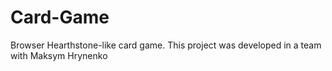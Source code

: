 # Card-Game
Browser Hearthstone-like card game. This project was developed in a team with Maksym Hrynenko

